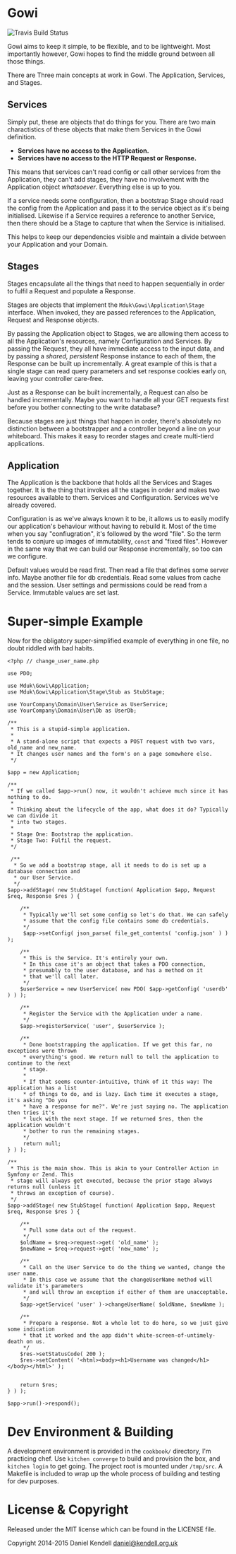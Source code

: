 # Gowi

![Travis Build Status](https://api.travis-ci.org/mduk/gowi.svg)

Gowi aims to keep it simple, to be flexible, and to be lightweight. Most importantly however, Gowi hopes to find the middle ground between all those things.

There are Three main concepts at work in Gowi. The Application, Services, and Stages.

## Services

Simply put, these are objects that do things for you. There are two main charactistics of these objects that make them Services in the Gowi definition.

* **Services have no access to the Application.**
* **Services have no access to the HTTP Request or Response.**

This means that services can't read config or call other services from the Application, they can't add stages, they have no involvement with the Application object *whatsoever*. Everything else is up to you.

If a service needs some configuration, then a bootstrap Stage should read the config from the Application and pass it to the service object as it's being initialised. Likewise if a Service requires a reference to another Service, then there should be a Stage to capture that when the Service is initialised.

This helps to keep our dependencies visible and maintain a divide between your Application and your Domain.

## Stages

Stages encapsulate all the things that need to happen sequentially in order to fulfil a Request and populate a Response.

Stages are objects that implement the `Mduk\Gowi\Application\Stage` interface.  When invoked, they are passed references to the Application, Request and Response objects.

By passing the Application object to Stages, we are allowing them access to all the Application's resources, namely Configuration and Services. By passing the Request, they all have immediate access to the input data, and by passing a *shared, persistent* Response instance to each of them, the Response can be built up incrementally. A great example of this is that a single stage can read query parameters and set response cookies early on, leaving your controller care-free.

Just as a Response can be built incrementally, a Request can also be handled incrementally. Maybe you want to handle all your GET requests first before you bother connecting to the write database?

Because stages are just things that happen in order, there's absolutely no distinction between a bootstrapper and a controller beyond a line on your whiteboard. This makes it easy to reorder stages and create multi-tierd applications.

## Application

The Application is the backbone that holds all the Services and Stages together. It is the thing that invokes all the stages in order and makes two resources available to them. Services and Configuration. Services we've already covered.

Configuration is as we've always known it to be, it allows us to easily modify our application's behaviour without having to rebuild it. Most of the time when you say "confiugration", it's followed by the word "file". So the term tends to conjure up images of immutability, `const` and "fixed files". However in the same way that we can build our Response incrementally, so too can we configure.

Default values would be read first. Then read a file that defines some server info. Maybe another file for db credentials. Read some values from cache and the session. User settings and permissions could be read from a Service. Immutable values are set last.

# Super-simple Example

Now for the obligatory super-simplified example of everything in one file, no doubt riddled with bad habits.

    <?php // change_user_name.php
    
    use PDO;
    
    use Mduk\Gowi\Application;
    use Mduk\Gowi\Application\Stage\Stub as StubStage;
    
    use YourCompany\Domain\User\Service as UserService;
    use YourCompany\Domain\User\Db as UserDb;
    
    /**
     * This is a stupid-simple application.
     *
     * A stand-alone script that expects a POST request with two vars, old_name and new_name.
     * It changes user names and the form's on a page somewhere else.
     */
    
    $app = new Application;
    
    /**
     * If we called $app->run() now, it wouldn't achieve much since it has nothing to do.
     * 
     * Thinking about the lifecycle of the app, what does it do? Typically we can divide it
     * into two stages.
     *
     * Stage One: Bootstrap the application.
     * Stage Two: Fulfil the request.
     */
     
     /**
      * So we add a bootstrap stage, all it needs to do is set up a database connection and
      * our User Service.
      */
    $app->addStage( new StubStage( function( Application $app, Request $req, Response $res ) {
    	
    	/**
    	 * Typically we'll set some config so let's do that. We can safely
    	 * assume that the config file contains some db credentials.
    	 */
    	 $app->setConfig( json_parse( file_get_contents( 'config.json' ) ) );
    	
    	/**
    	 * This is the Service. It's entirely your own.
    	 * In this case it's an object that takes a PDO connection,
    	 * presumably to the user database, and has a method on it
    	 * that we'll call later.
    	 */
    	$userService = new UserService( new PDO( $app->getConfig( 'userdb' ) ) );
    	
    	/**
    	 * Register the Service with the Application under a name.
    	 */
    	$app->registerService( 'user', $userService );
    	
    	/**
    	 * Done bootstrapping the application. If we get this far, no exceptions were thrown
    	 * everything's good. We return null to tell the application to continue to the next
    	 * stage.
    	 *
    	 * If that seems counter-intuitive, think of it this way: The application has a list
    	 * of things to do, and is lazy. Each time it executes a stage, it's asking "Do you
    	 * have a response for me?". We're just saying no. The application then tries it's
    	 * luck with the next stage. If we returned $res, then the application wouldn't
    	 * bother to run the remaining stages.
    	 */
    	 return null;
    } ) );
    
	/**
     * This is the main show. This is akin to your Controller Action in Symfony or Zend. This
     * stage will always get executed, because the prior stage always returns null (unless it
     * throws an exception of course).
     */
    $app->addStage( new StubStage( function( Application $app, Request $req, Response $res ) {
    	
    	/**
    	 * Pull some data out of the request.
    	 */
    	$oldName = $req->request->get( 'old_name' );
    	$newName = $req->request->get( 'new_name' );
    	
    	/**
    	 * Call on the User Service to do the thing we wanted, change the user name.
    	 * In this case we assume that the changeUserName method will validate it's parameters
    	 * and will throw an exception if either of them are unacceptable.
    	 */
    	$app->getService( 'user' )->changeUserName( $oldName, $newName );
    	
    	/**
    	 * Prepare a response. Not a whole lot to do here, so we just give some indication
    	 * that it worked and the app didn't white-screen-of-untimely-death on us.
    	 */
    	$res->setStatusCode( 200 );
    	$res->setContent( '<html><body><h1>Username was changed</h1></body></html>' );
    	
    	
    	return $res;
    } ) );
    
    $app->run()->respond();
 
# Dev Environment & Building

A development environment is provided in the `cookbook/` directory, I'm practicing chef.
Use `kitchen converge` to build and provision the box, and `kitchen login` to get going.
The project root is mounted under `/tmp/src`.
A Makefile is included to wrap up the whole process of building and testing for dev purposes.

# License & Copyright

Released under the MIT license which can be found in the LICENSE file.

Copyright 2014-2015 Daniel Kendell <daniel@kendell.org.uk>

